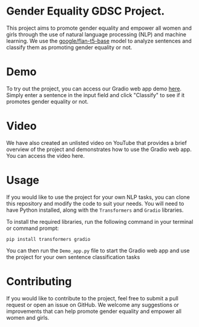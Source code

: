 # Gender Equality GDSC Project.

This project aims to promote gender equality and empower all women and girls through the use of natural language processing (NLP) and machine learning. We use the [google/flan-t5-base](https://huggingface.co/google/flan-t5-base) model to analyze sentences and classify them as promoting gender equality or not.

# Demo

To try out the project, you can access our Gradio web app demo [here](https://huggingface.co/spaces/Karim-Gamal/Flan_T5_Gender_Equality_Classification). Simply enter a sentence in the input field and click "Classify" to see if it promotes gender equality or not.

# Video

We have also created an unlisted video on YouTube that provides a brief overview of the project and demonstrates how to use the Gradio web app. You can access the video here.


# Usage

If you would like to use the project for your own NLP tasks, you can clone this repository and modify the code to suit your needs. You will need to have Python installed, along with the `Transformers` and `Gradio` libraries.

To install the required libraries, run the following command in your terminal or command prompt:

```
pip install transformers gradio
```

You can then run the `Demo_app.py` file to start the Gradio web app and use the project for your own sentence classification tasks

# Contributing

If you would like to contribute to the project, feel free to submit a pull request or open an issue on GitHub. We welcome any suggestions or improvements that can help promote gender equality and empower all women and girls.
